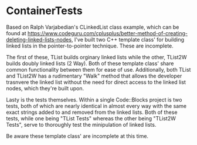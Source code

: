 # ContainerTests
Based on Ralph Varjabedian's CLinkedList class example, which can be found at https://www.codeguru.com/cplusplus/better-method-of-creating-deleting-linked-lists-nodes, I've built two C++ template class' for building linked lists in the pointer-to-pointer technique. These are incomplete.

The first of these, TList builds orginary linked lists while the other, TList2W builds doubly linked lists (2 Way). Both of these template class' share common functionality between them for ease of use. Additionally, both TList and TList2W has a rudimentary "Walk" method that allows the developer trasnvere the linked list without the need for direct access to the linked list nodes, which they're built upon.

Lasty is the tests themselves. Within a single Code::Blocks project is two tests, both of which are nearly identical in almost every way with the same exact strings added to and removed from the linked lists. Both of these tests, while one being "TList Tests" whereas the other being "TList2W Tests", serve to thoroughly test the minipulation of linked lists.

Be aware these template class' are incomplete at this time.
